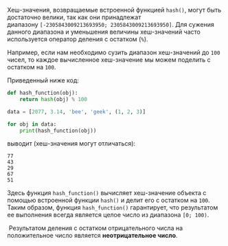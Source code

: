 

Хеш-значения, возвращаемые встроенной функцией `hash()`, могут быть достаточно велики, так как они принадлежат диапазону `[-2305843009213693950; 2305843009213693950]`. Для сужения данного диапазона и уменьшения величины хеш-значений часто используется оператор деления с остатком (`%`).

Например, если нам необходимо сузить диапазон хеш-значений до `100` чисел, то каждое вычисленное хеш-значение мы можем поделить с остатком на `100`.

Приведенный ниже код:

```python
def hash_function(obj):
    return hash(obj) % 100

data = [2077, 3.14, 'bee', 'geek', (1, 2, 3)]

for obj in data:
    print(hash_function(obj))
```

выводит (хеш-значения могут отличаться):

```no-highlight
77
43
29
67
51
```

Здесь функция `hash_function()` вычисляет хеш-значение объекта с помощью встроенной функции `hash()` и делит его с остатком на `100`. Таким образом, функция `hash_function()` гарантирует, что результатом ее выполнения всегда является целое число из диапазона `[0; 100)`.

 Результатом деления с остатком отрицательного числа на положительное число является **неотрицательное число**.
